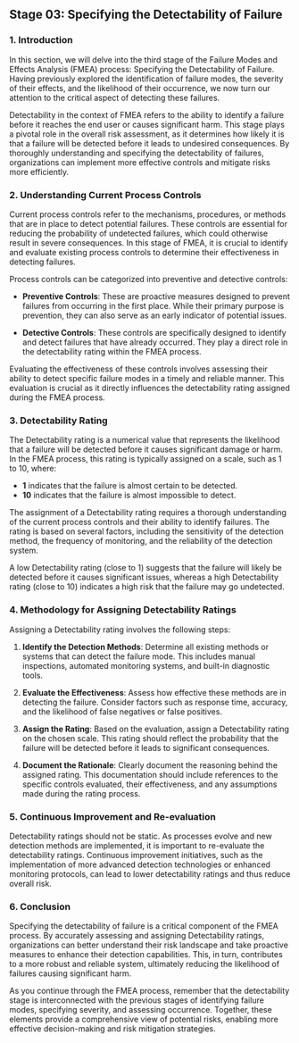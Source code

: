 ## Stage 03: Specifying the Detectability of Failure

### 1. Introduction

In this section, we will delve into the third stage of the Failure Modes and Effects Analysis (FMEA) process: Specifying the Detectability of Failure. Having previously explored the identification of failure modes, the severity of their effects, and the likelihood of their occurrence, we now turn our attention to the critical aspect of detecting these failures.

Detectability in the context of FMEA refers to the ability to identify a failure before it reaches the end user or causes significant harm. This stage plays a pivotal role in the overall risk assessment, as it determines how likely it is that a failure will be detected before it leads to undesired consequences. By thoroughly understanding and specifying the detectability of failures, organizations can implement more effective controls and mitigate risks more efficiently.

### 2. Understanding Current Process Controls

Current process controls refer to the mechanisms, procedures, or methods that are in place to detect potential failures. These controls are essential for reducing the probability of undetected failures, which could otherwise result in severe consequences. In this stage of FMEA, it is crucial to identify and evaluate existing process controls to determine their effectiveness in detecting failures.

Process controls can be categorized into preventive and detective controls:

- **Preventive Controls**: These are proactive measures designed to prevent failures from occurring in the first place. While their primary purpose is prevention, they can also serve as an early indicator of potential issues.
  
- **Detective Controls**: These controls are specifically designed to identify and detect failures that have already occurred. They play a direct role in the detectability rating within the FMEA process.

Evaluating the effectiveness of these controls involves assessing their ability to detect specific failure modes in a timely and reliable manner. This evaluation is crucial as it directly influences the detectability rating assigned during the FMEA process.

### 3. Detectability Rating

The Detectability rating is a numerical value that represents the likelihood that a failure will be detected before it causes significant damage or harm. In the FMEA process, this rating is typically assigned on a scale, such as 1 to 10, where:

- **1** indicates that the failure is almost certain to be detected.
- **10** indicates that the failure is almost impossible to detect.

The assignment of a Detectability rating requires a thorough understanding of the current process controls and their ability to identify failures. The rating is based on several factors, including the sensitivity of the detection method, the frequency of monitoring, and the reliability of the detection system.

A low Detectability rating (close to 1) suggests that the failure will likely be detected before it causes significant issues, whereas a high Detectability rating (close to 10) indicates a high risk that the failure may go undetected.

### 4. Methodology for Assigning Detectability Ratings

Assigning a Detectability rating involves the following steps:

1. **Identify the Detection Methods**: Determine all existing methods or systems that can detect the failure mode. This includes manual inspections, automated monitoring systems, and built-in diagnostic tools.

2. **Evaluate the Effectiveness**: Assess how effective these methods are in detecting the failure. Consider factors such as response time, accuracy, and the likelihood of false negatives or false positives.

3. **Assign the Rating**: Based on the evaluation, assign a Detectability rating on the chosen scale. This rating should reflect the probability that the failure will be detected before it leads to significant consequences.

4. **Document the Rationale**: Clearly document the reasoning behind the assigned rating. This documentation should include references to the specific controls evaluated, their effectiveness, and any assumptions made during the rating process.

### 5. Continuous Improvement and Re-evaluation

Detectability ratings should not be static. As processes evolve and new detection methods are implemented, it is important to re-evaluate the detectability ratings. Continuous improvement initiatives, such as the implementation of more advanced detection technologies or enhanced monitoring protocols, can lead to lower detectability ratings and thus reduce overall risk.

### 6. Conclusion

Specifying the detectability of failure is a critical component of the FMEA process. By accurately assessing and assigning Detectability ratings, organizations can better understand their risk landscape and take proactive measures to enhance their detection capabilities. This, in turn, contributes to a more robust and reliable system, ultimately reducing the likelihood of failures causing significant harm.

As you continue through the FMEA process, remember that the detectability stage is interconnected with the previous stages of identifying failure modes, specifying severity, and assessing occurrence. Together, these elements provide a comprehensive view of potential risks, enabling more effective decision-making and risk mitigation strategies.